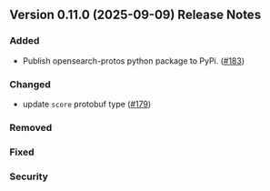 ## Version 0.11.0 (2025-09-09) Release Notes

### Added
- Publish opensearch-protos python package to PyPi. ([#183](https://github.com/opensearch-project/opensearch-protobufs/pull/183))

### Changed
- update `score` protobuf type ([#179](https://github.com/opensearch-project/opensearch-protobufs/pull/179))

### Removed

### Fixed

### Security
